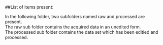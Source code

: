 ##List of items present:

In the following folder, two subfolders named raw and processed are present.
<br>
The raw sub folder contains the acquired data in an unedited form. 
<br>
The processed sub folder contains the data set which has been editied and processed.
